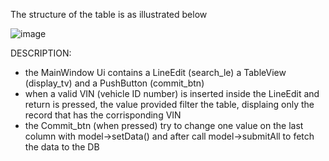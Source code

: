 The structure of the table is as illustrated below

![image](https://github.com/user-attachments/assets/cf963924-2972-41eb-a2c5-fae41380f9a9)


DESCRIPTION:
- the MainWindow Ui contains a LineEdit (search_le) a TableView (display_tv) and a PushButton (commit_btn)
- when a valid VIN (vehicle ID number) is inserted inside the LineEdit and return is pressed, the value provided filter the table, displaing only the record that has the corrisponding VIN
- the Commit_btn (when pressed) try to change one value on the last column with model->setData() and after call model->submitAll to fetch the data to the DB

